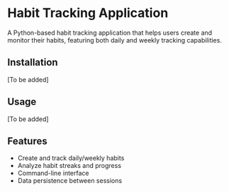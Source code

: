 # Habit Tracking Application

A Python-based habit tracking application that helps users create and monitor their habits, featuring both daily and weekly tracking capabilities.

## Installation
[To be added]

## Usage
[To be added]

## Features
- Create and track daily/weekly habits
- Analyze habit streaks and progress
- Command-line interface
- Data persistence between sessions